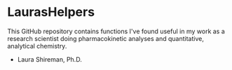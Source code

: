 # LaurasHelpers

This GitHub repository contains functions I've found useful in my work as a research scientist doing pharmacokinetic analyses and quantitative, analytical chemistry. 

- Laura Shireman, Ph.D.